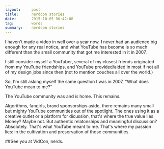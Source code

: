 ```yaml
---
layout:     post
title:		nerdcon stories
date:       2015-10-05 06:42:00
tag:		words
summary:    nerdcon stories
---
```


I haven't made a video in well over a year now, I never had an audience big enough for any real notice, and what YouTube has become is so much different than the small community that got me interested in it in 2007. 

I still consider myself a YouTuber, several of my closest friends originated from my YouTube friendships, and YouTube provided/aided in most if not all of my design jobs since then (not to mention couches all over the world.)

So, I'm still asking myself the same question I was in 2007, "What does YouTube mean to me?"

The YouTube community was and is home. This remains.

Algorithms, fangirls, brand sponsorships aside, there remains many small but mighty YouTube communities out of the spotlight. The ones using it as a creative outlet or a platform for dicussion, that's where the true value lies. Money? Maybe not. But authentic relatonships and meaningful discussion? Absolutely. That's what YouTube meant to me. That's where my passion lies: in the cultivation and preservation of those communities. 

##See you at VidCon, nerds.